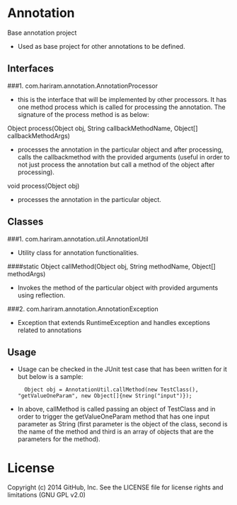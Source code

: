 Annotation
==========
Base annotation project

- Used as base project for other annotations to be defined.

Interfaces
----------
###1. com.hariram.annotation.AnnotationProcessor 
 - this is the interface that will be implemented by other processors. It has one method process which is called for processing the annotation. The signature of the process method is as below:
  
Object process(Object obj, String callbackMethodName, Object[] callbackMethodArgs)
 - processes the annotation in the particular object and after processing, calls the callbackmethod with the provided arguments (useful in order to not just process the annotation but call a method of the object after processing).
 
void process(Object obj)
 - processes the annotation in the particular object.
 
Classes
----------
###1. com.hariram.annotation.util.AnnotationUtil
 - Utility class for annotation functionalities.

####static Object callMethod(Object obj, String methodName, Object[] methodArgs)
 - Invokes the method of the particular object with provided arguments using reflection.
 
###2. com.hariram.annotation.AnnotationException
 - Exception that extends RuntimeException and handles exceptions related to annotations
 
Usage
----------
- Usage can be checked in the JUnit test case that has been written for it but below is a sample:

		Object obj = AnnotationUtil.callMethod(new TestClass(), "getValueOneParam", new Object[]{new String("input")});

- In above, callMethod is called passing an object of TestClass and in order to trigger the getValueOneParam method that has one input parameter as String (first parameter is the object of the class, second is the name of the method and third is an array of objects that are the parameters for the method).

License
==========
Copyright (c) 2014 GitHub, Inc. See the LICENSE file for license rights and limitations (GNU GPL v2.0)